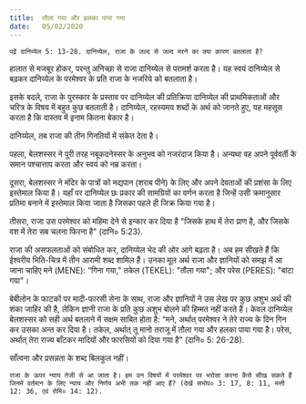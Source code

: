 ```yaml
---
title:  तौला गया और हलका पाया गया
date:   05/02/2020
---
```


`पढ़ें दानिय्येल 5: 13-28. दानिय्येल, राजा के जल्द से जल्द मरने का क्या कारण बतलाता है?`

हालात से मजबूर होकर, परन्तु अनिच्छा से राजा दानिय्येल से परामर्श करता है। यह स्वयं दानिय्येल से बढ़कर दानिय्येल के परमेश्वर के प्रति राजा के नजरिये को बतलाता है।

इसके बदले, राजा के पुरस्कार के प्रस्ताव पर दानिय्येल की प्रतिक्रिया दानिय्येल की प्राथमिकताओं और चरित्र के विषय में बहुत कुछ बतलाती है। दानिय्येल, रहस्यमय शब्दों के अर्थ को जानते हुए, यह महसूस करता है कि वास्तव में इनाम कितना बेकार है।

दानिय्येल, तब राजा की तीन गिनतियों में संकेत देता है।

पहला, बेलशस्सर ने पूरी तरह नबूकदनेस्सर के अनुभव को नजरंदाज किया है। अन्यथा वह अपने पूर्ववर्ती के समान पश्चात्ताप करता और स्वयं को नम्र करता।

दूसरा, बेलशस्सर ने मंदिर के पात्रों को मद्यपान (शराब पीने) के लिए और अपने देवताओं की प्रशंसा के लिए इस्तेमाल किया है। यहाँ पर दानिय्येल छः प्रकार की सामग्रियों का वर्णन करता है जिन्हें उसी क्रमानुसार प्रतिमा बनाने में इस्तेमाल किया जाता है जिसका पहले ही जिक्र किया गया है।

तीसरा, राजा उस परमेश्वर को महिमा देने से इन्कार कर दिया है "जिसके हाथ में तेरा प्राण है, और जिसके वश में तेरा सब चलना फिरना है" (दानि० 5:23).

राजा की असफलताओं को संबोधित कर, दानिय्येल भेद की ओर आगे बढ़ता है। अब हम सीखते हैं कि ईश्वरीय भिति-चित्र में तीन आरामी शब्द शामिल हैं। उनका मूल अर्थ राजा और ज्ञानियों को समझ में आ जाना चाहिए मने (MENE): “गिना गया," तकेल (TEKEL): "तौला गया"; और परेस (PERES): "बांटा गया"।

बेबीलोन के फाटकों पर मादी-फारसी सेना के साथ, राजा और ज्ञानियों ने उस लेख पर कुछ अशुभ अर्थ की शंका जाहिर की है, लेकिन ज्ञानी राजा के प्रति कुछ अशुभ बोलने की हिम्मत नहीं करते हैं। केवल दानिय्येल बेलशस्सर को सही अर्थ बतलाने में सक्षम साबित होता है: “मने, अर्थात् परमेश्वर ने तेरे राज्य के दिन गिन कर उसका अन्त कर दिया है। तकेल, अर्थात् तू मानो तराजू में तौला गया और हलका पाया गया है। परेस, अर्थात् तेरा राज्य बाँटकर मादियों और फारसियों को दिया गया है" (दानि० 5: 26-28).

साँत्वना और प्रसन्नता के शब्द बिलकुल नहीं।

`राजा के ऊपर न्याय तेजी से आ जाता है। हम उन विषयों में परमेश्वर पर भरोसा करना कैसे सीख सकते हैं जिनमें वर्तमान के लिए न्याय और निर्णय अभी तक नहीं आए हैं? (देखें सभोप० 3: 17, 8: 11, मत्ती 12: 36, एवं रोमि० 14: 12).`